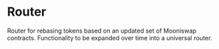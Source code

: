# Router

Router for rebasing tokens based on an updated set of Mooniswap contracts.
Functionality to be expanded over time into a universal router.
